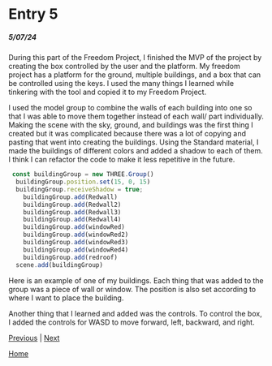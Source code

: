 # Entry 5
##### 5/07/24

During this part of the Freedom Project, I finished the MVP of the project by creating the box controlled by the user and the platform. My freedom project has a platform for the ground, multiple buildings, and a box that can be controlled using the keys. I used the many things I learned while tinkering with the tool and copied it to my Freedom Project. 

I used the model group to combine the walls of each building into one so that I was able to move them together instead of each wall/ part individually. Making the scene with the sky, ground, and buildings was the first thing I created but it was complicated because there was a lot of copying and pasting that went into creating the buildings. Using the Standard material, I made the buildings of different colors and added a shadow to each of them. I think I can refactor the code to make it less repetitive in the future. 

``` javascript
 const buildingGroup = new THREE.Group()
  buildingGroup.position.set(15, 0, 15)
  buildingGroup.receiveShadow = true;
    buildingGroup.add(Redwall)
    buildingGroup.add(Redwall2)
    buildingGroup.add(Redwall3)
    buildingGroup.add(Redwall4)
    buildingGroup.add(windowRed)
    buildingGroup.add(windowRed2)
    buildingGroup.add(windowRed3)
    buildingGroup.add(windowRed4)
    buildingGroup.add(redroof)
  scene.add(buildingGroup)
```

Here is an example of one of my buildings. Each thing that was added to the group was a piece of wall or window. The position is also set according to where I want to place the building. 

Another thing that I learned and added was the controls. To control the box, I added the controls for WASD to move forward, left, backward, and right. 

[Previous](entry04.md) | [Next](entry06.md)

[Home](../README.md)
